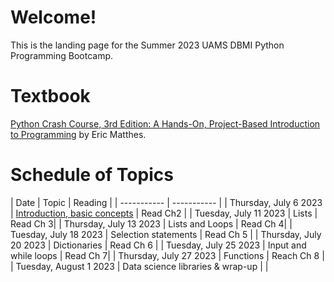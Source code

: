 # Welcome!

This is the landing page for the Summer 2023 UAMS DBMI Python Programming Bootcamp.

# Textbook

[Python Crash Course, 3rd Edition: A Hands-On, Project-Based Introduction to Programming](https://www.amazon.com/Python-Crash-Course-Eric-Matthes/dp/1718502702) by Eric Matthes.
 



# Schedule of Topics

| Date      | Topic | Reading |
| ----------- | ----------- |
| Thursday, July 6 2023      | [Introduction, basic concepts](https://github.com/DBMI-Python-Programming-Bootcamp/2023-Python-Programming-Bootcamp-Materials/lab-sessions/lab01)	| Read Ch2      |
| Tuesday, July 11 2023   | Lists     | Read Ch 3|
| Thursday, July 13 2023   | Lists and Loops        | Read Ch 4|
| Tuesday, July 18 2023   | Selection statements        | Read Ch 5 |
| Thursday, July 20 2023   | Dictionaries        | Read Ch 6 |
| Tuesday, July 25 2023   | Input and while loops        | Read Ch 7|
| Thursday, July 27 2023   | Functions        | Reach Ch 8 |
| Tuesday, August 1 2023   | Data science libraries & wrap-up        | |

